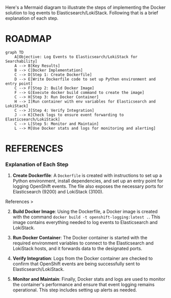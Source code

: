 Here's a Mermaid diagram to illustrate the steps of implementing the Docker solution to log  events to Elasticsearch/LokiStack. Following that is a brief explanation of each step.

# ROADMAP
```mermaid
graph TD
    A[Objective: Log Events to Elasticsearch/LokiStack for Searchability]
    A --> B[Key Results]
    B --> C[Docker Implementation]
    C --> D[Step 1: Create Dockerfile]
    D --> E[Write Dockerfile code to set up Python environment and entry point]
    C --> F[Step 2: Build Docker Image]
    F --> G[Execute docker build command to create the image]
    C --> H[Step 3: Run Docker Container]
    H --> I[Run container with env variables for Elasticsearch and LokiStack]
    C --> J[Step 4: Verify Integration]
    J --> K[Check logs to ensure event forwarding to Elasticsearch/LokiStack]
    C --> L[Step 5: Monitor and Maintain]
    L --> M[Use Docker stats and logs for monitoring and alerting]
```

# REFERENCES
### Explanation of Each Step

1. **Create Dockerfile**: A `Dockerfile` is created with instructions to set up a Python environment, install dependencies, and set up an entry point for logging OpenShift events. The file also exposes the necessary ports for Elasticsearch (9200) and LokiStack (3100).

References > 

2. **Build Docker Image**: Using the Dockerfile, a Docker image is created with the command `docker build -t openshift-logging:latest .`. This image contains everything needed to log events to Elasticsearch and LokiStack.

3. **Run Docker Container**: The Docker container is started with the required environment variables to connect to the Elasticsearch and LokiStack hosts, and it forwards data to the designated ports.

4. **Verify Integration**: Logs from the Docker container are checked to confirm that OpenShift events are being successfully sent to Elasticsearch/LokiStack.

5. **Monitor and Maintain**: Finally, Docker stats and logs are used to monitor the container's performance and ensure that event logging remains operational. This step includes setting up alerts as needed.